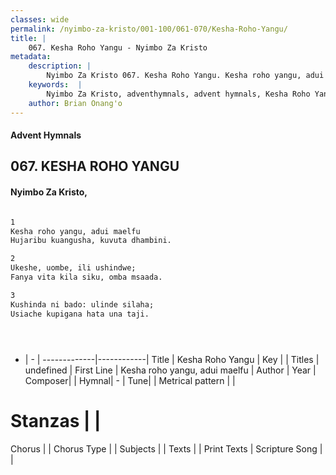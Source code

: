 ```yaml
---
classes: wide
permalink: /nyimbo-za-kristo/001-100/061-070/Kesha-Roho-Yangu/
title: |
    067. Kesha Roho Yangu - Nyimbo Za Kristo
metadata:
    description: |
        Nyimbo Za Kristo 067. Kesha Roho Yangu. Kesha roho yangu, adui maelfu Hujaribu kuangusha, kuvuta dhambini.  
    keywords:  |
        Nyimbo Za Kristo, adventhymnals, advent hymnals, Kesha Roho Yangu, Kesha roho yangu, adui maelfu. 
    author: Brian Onang'o
---
```


#### Advent Hymnals
## 067. KESHA ROHO YANGU
####  Nyimbo Za Kristo,

```txt

1
Kesha roho yangu, adui maelfu
Hujaribu kuangusha, kuvuta dhambini.

2
Ukeshe, uombe, ili ushindwe;
Fanya vita kila siku, omba msaada.

3
Kushinda ni bado: ulinde silaha;
Usiache kupigana hata una taji.





```

- |   -  |
-------------|------------|
Title | Kesha Roho Yangu |
Key |  |
Titles | undefined |
First Line | Kesha roho yangu, adui maelfu |
Author | 
Year | 
Composer| |
Hymnal|  - |
Tune|  |
Metrical pattern | |
# Stanzas |  |
Chorus |  |
Chorus Type |  |
Subjects | |
Texts |  |
Print Texts | 
Scripture Song |  |
    
